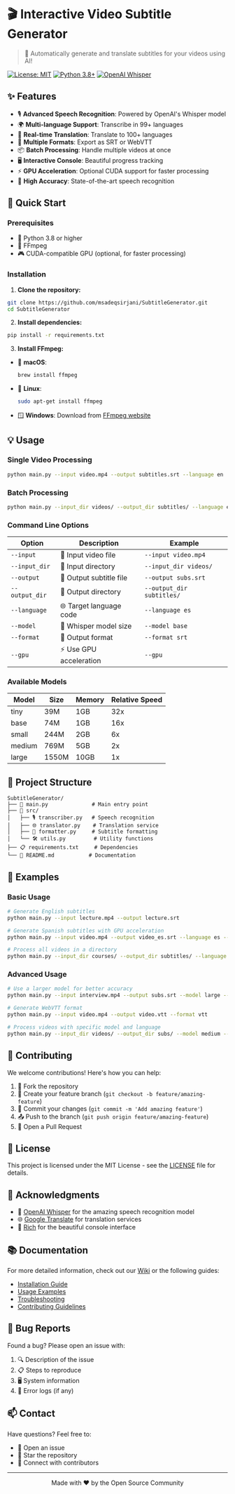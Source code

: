 # 🎬 Interactive Video Subtitle Generator

> 🌟 Automatically generate and translate subtitles for your videos using AI!

[![License: MIT](https://img.shields.io/badge/License-MIT-yellow.svg)](https://opensource.org/licenses/MIT)
[![Python 3.8+](https://img.shields.io/badge/python-3.8+-blue.svg)](https://www.python.org/downloads/)
[![OpenAI Whisper](https://img.shields.io/badge/OpenAI-Whisper-green.svg)](https://github.com/openai/whisper)

## ✨ Features

- 🎙️ **Advanced Speech Recognition**: Powered by OpenAI's Whisper model
- 🌍 **Multi-language Support**: Transcribe in 99+ languages
- 🔄 **Real-time Translation**: Translate to 100+ languages
- 📝 **Multiple Formats**: Export as SRT or WebVTT
- 📦 **Batch Processing**: Handle multiple videos at once
- 🖥️ **Interactive Console**: Beautiful progress tracking
- ⚡ **GPU Acceleration**: Optional CUDA support for faster processing
- 🎯 **High Accuracy**: State-of-the-art speech recognition

## 🚀 Quick Start

### Prerequisites

- 🐍 Python 3.8 or higher
- 🎵 FFmpeg
- 🎮 CUDA-compatible GPU (optional, for faster processing)

### Installation

1. **Clone the repository:**
```bash
git clone https://github.com/msadeqsirjani/SubtitleGenerator.git
cd SubtitleGenerator
```

2. **Install dependencies:**
```bash
pip install -r requirements.txt
```

3. **Install FFmpeg:**
- 🍎 **macOS**: 
  ```bash
  brew install ffmpeg
  ```
- 🐧 **Linux**: 
  ```bash
  sudo apt-get install ffmpeg
  ```
- 🪟 **Windows**: Download from [FFmpeg website](https://ffmpeg.org/download.html)

## 💡 Usage

### Single Video Processing

```bash
python main.py --input video.mp4 --output subtitles.srt --language en
```

### Batch Processing

```bash
python main.py --input_dir videos/ --output_dir subtitles/ --language en
```

### Command Line Options

| Option | Description | Example |
|--------|-------------|---------|
| `--input` | 📁 Input video file | `--input video.mp4` |
| `--input_dir` | 📂 Input directory | `--input_dir videos/` |
| `--output` | 📝 Output subtitle file | `--output subs.srt` |
| `--output_dir` | 📂 Output directory | `--output_dir subtitles/` |
| `--language` | 🌐 Target language code | `--language es` |
| `--model` | 🤖 Whisper model size | `--model base` |
| `--format` | 📄 Output format | `--format srt` |
| `--gpu` | ⚡ Use GPU acceleration | `--gpu` |

### Available Models

| Model | Size | Memory | Relative Speed |
|-------|------|--------|----------------|
| tiny | 39M | 1GB | 32x |
| base | 74M | 1GB | 16x |
| small | 244M | 2GB | 6x |
| medium | 769M | 5GB | 2x |
| large | 1550M | 10GB | 1x |

## 📁 Project Structure

```
SubtitleGenerator/
├── 📜 main.py              # Main entry point
├── 📂 src/
│   ├── 🎙️ transcriber.py   # Speech recognition
│   ├── 🌐 translator.py    # Translation service
│   ├── 📝 formatter.py     # Subtitle formatting
│   └── 🛠️ utils.py         # Utility functions
├── 📋 requirements.txt     # Dependencies
└── 📖 README.md           # Documentation
```

## 🎯 Examples

### Basic Usage
```bash
# Generate English subtitles
python main.py --input lecture.mp4 --output lecture.srt

# Generate Spanish subtitles with GPU acceleration
python main.py --input video.mp4 --output video_es.srt --language es --gpu

# Process all videos in a directory
python main.py --input_dir courses/ --output_dir subtitles/ --language fr
```

### Advanced Usage
```bash
# Use a larger model for better accuracy
python main.py --input interview.mp4 --output subs.srt --model large --gpu

# Generate WebVTT format
python main.py --input video.mp4 --output video.vtt --format vtt

# Process videos with specific model and language
python main.py --input_dir videos/ --output_dir subs/ --model medium --language ja --gpu
```

## 🤝 Contributing

We welcome contributions! Here's how you can help:

1. 🍴 Fork the repository
2. 🌿 Create your feature branch (`git checkout -b feature/amazing-feature`)
3. 💾 Commit your changes (`git commit -m 'Add amazing feature'`)
4. 📤 Push to the branch (`git push origin feature/amazing-feature`)
5. 🎁 Open a Pull Request

## 📝 License

This project is licensed under the MIT License - see the [LICENSE](LICENSE) file for details.

## 🙏 Acknowledgments

- 🎯 [OpenAI Whisper](https://github.com/openai/whisper) for the amazing speech recognition model
- 🌐 [Google Translate](https://cloud.google.com/translate) for translation services
- 🎨 [Rich](https://github.com/Textualize/rich) for the beautiful console interface

## 📚 Documentation

For more detailed information, check out our [Wiki](../../wiki) or the following guides:
- [Installation Guide](../../wiki/Installation)
- [Usage Examples](../../wiki/Usage-Examples)
- [Troubleshooting](../../wiki/Troubleshooting)
- [Contributing Guidelines](../../wiki/Contributing)

## 🐛 Bug Reports

Found a bug? Please open an issue with:
1. 🔍 Description of the issue
2. 📋 Steps to reproduce
3. 🖥️ System information
4. 📎 Error logs (if any)

## 📫 Contact

Have questions? Feel free to:
- 📮 Open an issue
- 🌟 Star the repository
- 🔗 Connect with contributors

---

<p align="center">
  Made with ❤️ by the Open Source Community
</p> 